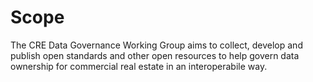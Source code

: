 # Scope

The CRE Data Governance Working Group aims to collect, develop and publish open standards and other open resources to help govern data ownership for commercial real estate in an interoperabile way.
